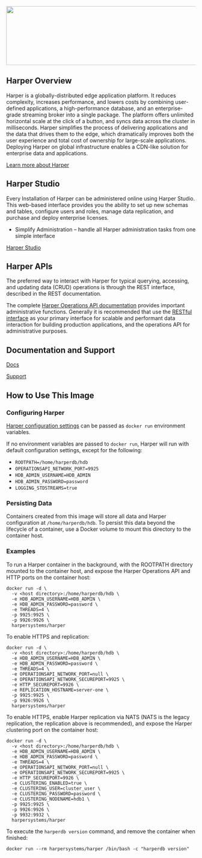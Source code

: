 <img src="https://hdb-marketing.s3.amazonaws.com/GRYHORIZ_HDB_Drk_Gry.png" width="692" height="156">

## Harper Overview

Harper is a globally-distributed edge application platform. It reduces complexity, increases performance, and lowers costs by combining user-defined applications, a high-performance database, and an enterprise-grade streaming broker into a single package. The platform offers unlimited horizontal scale at the click of a button, and syncs data across the cluster in milliseconds. Harper simplifies the process of delivering applications and the data that drives them to the edge, which dramatically improves both the user experience and total cost of ownership for large-scale applications. Deploying Harper on global infrastructure enables a CDN-like solution for enterprise data and applications.

[Learn more about Harper](https://www.harpersystems.dev//?utm_source=repo&utm_medium=dockerhub)

## Harper Studio

Every Installation of Harper can be administered online using Harper Studio. This web-based interface provides you the ability to set up new schemas and tables, configure users and roles, manage data replication, and purchase and deploy enterprise licenses.

- Simplify Administration – handle all Harper administration tasks from one simple interface

[Harper Studio](https://studio.harperdb.io/sign-up)

## Harper APIs

The preferred way to interact with Harper for typical querying, accessing, and updating data (CRUD) operations is through the REST interface, described in the REST documentation.

The complete [Harper Operations API documentation](https://docs.harperdb.io/docs/operations-api) provides important administrative functions. Generally it is recommended that use the [RESTful interface](https://docs.harperdb.io/docs/rest/) as your primary interface for scalable and performant data interaction for building production applications, and the operations API for administrative purposes.

## Documentation and Support

[Docs](https://docs.harperdb.io/)

[Support](https://www.harpersystems.dev/support/)

## How to Use This Image

### Configuring Harper

[Harper configuration settings](https://harperdb.io/docs/reference/configuration-file/) can be passed as `docker run` environment variables.

If no environment variables are passed to `docker run`, Harper will run with default configuration settings, except for the following:

- `ROOTPATH=/home/harperdb/hdb`
- `OPERATIONSAPI_NETWORK_PORT=9925`
- `HDB_ADMIN_USERNAME=HDB_ADMIN`
- `HDB_ADMIN_PASSWORD=password`
- `LOGGING_STDSTREAMS=true`

### Persisting Data

Containers created from this image will store all data and Harper configuration at `/home/harperdb/hdb`. To persist this data beyond the lifecycle of a container, use a Docker volume to mount this directory to the container host.

### Examples

To run a Harper container in the background, with the ROOTPATH directory mounted to the container host, and expose the Harper Operations API and HTTP ports on the container host:

```
docker run -d \
  -v <host directory>:/home/harperdb/hdb \
  -e HDB_ADMIN_USERNAME=HDB_ADMIN \
  -e HDB_ADMIN_PASSWORD=password \
  -e THREADS=4 \
  -p 9925:9925 \
  -p 9926:9926 \
  harpersystems/harper
```

To enable HTTPS and replication:

```
docker run -d \
  -v <host directory>:/home/harperdb/hdb \
  -e HDB_ADMIN_USERNAME=HDB_ADMIN \
  -e HDB_ADMIN_PASSWORD=password \
  -e THREADS=4 \
  -e OPERATIONSAPI_NETWORK_PORT=null \
  -e OPERATIONSAPI_NETWORK_SECUREPORT=9925 \
  -e HTTP_SECUREPORT=9926 \
  -e REPLICATION_HOSTNAME=server-one \
  -p 9925:9925 \
  -p 9926:9926 \
  harpersystems/harper
```

To enable HTTPS, enable Harper replication via NATS (NATS is the legacy replication, the replication above is recommended), and expose the Harper clustering port on the container host:

```
docker run -d \
  -v <host directory>:/home/harperdb/hdb \
  -e HDB_ADMIN_USERNAME=HDB_ADMIN \
  -e HDB_ADMIN_PASSWORD=password \
  -e THREADS=4 \
  -e OPERATIONSAPI_NETWORK_PORT=null \
  -e OPERATIONSAPI_NETWORK_SECUREPORT=9925 \
  -e HTTP_SECUREPORT=9926 \
  -e CLUSTERING_ENABLED=true \
  -e CLUSTERING_USER=cluster_user \
  -e CLUSTERING_PASSWORD=password \
  -e CLUSTERING_NODENAME=hdb1 \
  -p 9925:9925 \
  -p 9926:9926 \
  -p 9932:9932 \
  harpersystems/harper
```

To execute the `harperdb version` command, and remove the container when finished:

```
docker run --rm harpersystems/harper /bin/bash -c "harperdb version"
```

